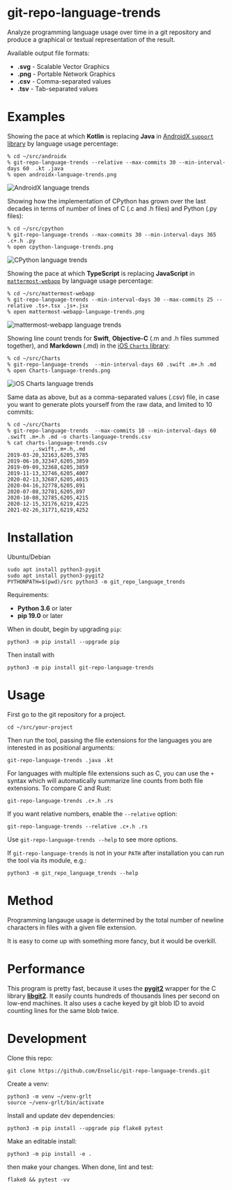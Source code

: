 # git-repo-language-trends

Analyze programming language usage over time in a git repository and produce a
graphical or textual representation of the result.

Available output file formats:
* **.svg** - Scalable Vector Graphics
* **.png** - Portable Network Graphics
* **.csv** - Comma-separated values
* **.tsv** - Tab-separated values

# Examples

Showing the pace at which **Kotlin** is replacing **Java** in [AndroidX
`support`
library](https://android.googlesource.com/platform/frameworks/support/) by
language usage percentage:

    % cd ~/src/androidx
    % git-repo-language-trends --relative --max-commits 30 --min-interval-days 60  .kt .java
    % open androidx-language-trends.png

![AndroidX language trends](https://i.imgur.com/1B9cN1z.png)

Showing how the implementation of CPython has grown over the last decades in
terms of number of lines of C (.c and .h files) and Python (.py files):

    % cd ~/src/cpython
    % git-repo-language-trends --max-commits 30 --min-interval-days 365 .c+.h .py
    % open cpython-language-trends.png

![CPython language trends](https://i.imgur.com/Uv4mK1z.png)

Showing the pace at which **TypeScript** is replacing **JavaScript** in
[`mattermost-webapp`](https://github.com/mattermost/mattermost-webapp) by
language usage percentage:

    % cd ~/src/mattermost-webapp
    % git-repo-language-trends --min-interval-days 30 --max-commits 25 --relative .ts+.tsx .js+.jsx
    % open mattermost-webapp-language-trends.png

![mattermost-webapp language trends](https://i.imgur.com/6IGbgjb.png)

Showing line count trends for **Swift**, **Objective-C** (.m and .h files summed
together), and **Markdown** (.md) in the [iOS `Charts`
library](https://github.com/danielgindi/Charts):

    % cd ~/src/Charts
    % git-repo-language-trends  --min-interval-days 60 .swift .m+.h .md
    % open Charts-language-trends.png

![iOS Charts language trends](https://i.imgur.com/TVOiSlV.png)

Same data as above, but as a comma-separated values (.csv) file, in case you
want to generate plots yourself from the raw data, and limited to 10 commits:

    % cd ~/src/Charts
    % git-repo-language-trends  --max-commits 10 --min-interval-days 60 .swift .m+.h .md -o charts-language-trends.csv
    % cat charts-language-trends.csv
            ,.swift,.m+.h,.md
    2019-03-20,32163,6205,3785
    2019-06-10,32347,6205,3859
    2019-09-09,32368,6205,3859
    2019-11-13,32746,6205,4007
    2020-02-13,32687,6205,4015
    2020-04-16,32778,6205,891
    2020-07-08,32781,6205,897
    2020-10-08,32785,6205,4215
    2020-12-15,32176,6219,4225
    2021-02-26,31771,6219,4252


# Installation

Ubuntu/Debian

```
sudo apt install python3-pygit
sudo apt install python3-pygit2
PYTHONPATH=$(pwd)/src python3 -m git_repo_language_trends
 ```

Requirements:
* **Python 3.6** or later
* **pip 19.0** or later

When in doubt, begin by upgrading `pip`:

    python3 -m pip install --upgrade pip

Then install with

    python3 -m pip install git-repo-language-trends


# Usage

First go to the git repository for a project.

    cd ~/src/your-project

Then run the tool, passing the file extensions for the languages you are
interested in as positional arguments:

    git-repo-language-trends .java .kt

For languages with multiple file extensions such as C, you can use the `+`
syntax which will automatically summarize line counts from both file extensions.
To compare C and Rust:

    git-repo-language-trends .c+.h .rs

If you want relative numbers, enable the `--relative` option:

    git-repo-language-trends --relative .c+.h .rs

Use `git-repo-language-trends --help` to see more options.

If `git-repo-language-trends` is not in your `PATH` after installation you can
run the tool via its module, e.g.:

    python3 -m git_repo_language_trends --help

# Method

Programming langauge usage is determined by the total number of newline
characters in files with a given file extension.

It is easy to come up with something more fancy, but it would be overkill.


# Performance

This program is pretty fast, because it uses the
[**pygit2**](https://github.com/libgit2/pygit2) wrapper for the C library
[**libgit2**](https://github.com/libgit2/libgit2). It easily counts hundreds of
thousands lines per second on low-end machines. It also uses a cache keyed
by git blob ID to avoid counting lines for the same blob twice.


# Development

Clone this repo:

    git clone https://github.com/Enselic/git-repo-language-trends.git

Create a venv:

    python3 -m venv ~/venv-grlt
    source ~/venv-grlt/bin/activate

Install and update dev dependencies:

    python3 -m pip install --upgrade pip flake8 pytest

Make an editable install:

    python3 -m pip install -e .

then make your changes. When done, lint and test:

    flake8 && pytest -vv
